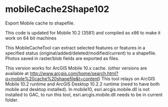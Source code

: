 mobileCache2Shape102
====================

Export Mobile cache to shapefile.

This code is updated for Mobile 10.2 (3581) and compiled as x86 to make it work on 64 bit machines

This MobileCacheTool can extract selected features or features in a specified status (original/added/deleted/modified/current) to a shapefile. Photos saved in raster/blob fields are exported as files.

This version works for ArcGIS Mobile 10.x cache. (other versions are available at http://www.arcgis.com/home/search.html?q=mobile%20cache%20shapefile&t=content)
This tool relays on ArcGIS Mobile 10.2 runtime and ArcGIS Desktop 10.2.2 runtime (need to have both mobile and desktop installed).
In mobile10, esri.arcgis.mobile.dll is not installed to GAC, to run this tool,  esri.arcgis.mobile.dll needs to be in current folder.
